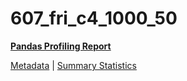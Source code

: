 # 607_fri_c4_1000_50

[**Pandas Profiling Report**](https://epistasislab.github.io/penn-ml-benchmarks/profile/607_fri_c4_1000_50.html)

[Metadata](metadata.yaml) | [Summary Statistics](summary_stats.tsv)


